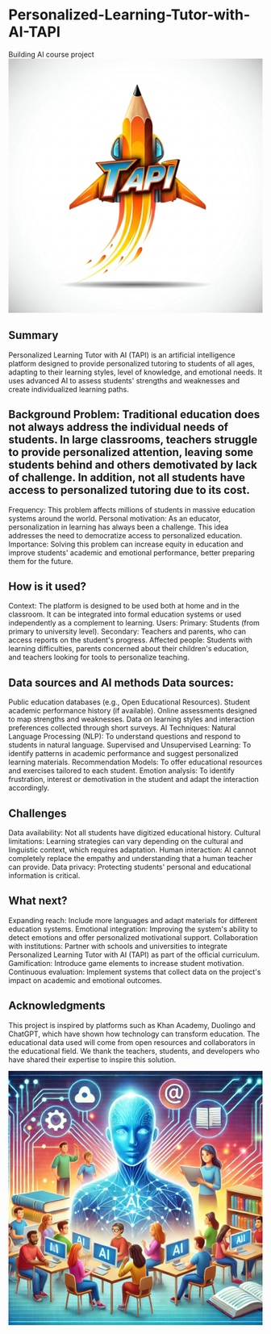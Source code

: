 # Personalized-Learning-Tutor-with-AI-TAPI
Building AI course project
![project logo](./Idea4.0_Gemini.jpg)

## Summary
Personalized Learning Tutor with AI (TAPI) is an artificial intelligence platform designed to provide personalized tutoring to students of all ages, adapting to their learning styles, level of knowledge, and emotional needs. It uses advanced AI to assess students' strengths and weaknesses and create individualized learning paths.
 ## Background Problem: Traditional education does not always address the individual needs of students. In large classrooms, teachers struggle to provide personalized attention, leaving some students behind and others demotivated by lack of challenge. In addition, not all students have access to personalized tutoring due to its cost.
Frequency: This problem affects millions of students in massive education systems around the world.
Personal motivation: As an educator, personalization in learning has always been a challenge. This idea addresses the need to democratize access to personalized education.
Importance: Solving this problem can increase equity in education and improve students' academic and emotional performance, better preparing them for the future.

## How is it used?
Context: The platform is designed to be used both at home and in the classroom. It can be integrated into formal education systems or used independently as a complement to learning.
Users:
Primary: Students (from primary to university level).
Secondary: Teachers and parents, who can access reports on the student's progress.
Affected people: Students with learning difficulties, parents concerned about their children's education, and teachers looking for tools to personalize teaching.

## Data sources and AI methods Data sources:
Public education databases (e.g., Open Educational Resources).
Student academic performance history (if available).
Online assessments designed to map strengths and weaknesses.
Data on learning styles and interaction preferences collected through short surveys.
AI Techniques:
Natural Language Processing (NLP): To understand questions and respond to students in natural language.
Supervised and Unsupervised Learning: To identify patterns in academic performance and suggest personalized learning materials.
Recommendation Models: To offer educational resources and exercises tailored to each student.
Emotion analysis: To identify frustration, interest or demotivation in the student and adapt the interaction accordingly.

## Challenges
Data availability: Not all students have digitized educational history.
Cultural limitations: Learning strategies can vary depending on the cultural and linguistic context, which requires adaptation.
Human interaction: AI cannot completely replace the empathy and understanding that a human teacher can provide.
Data privacy: Protecting students' personal and educational information is critical.

## What next?
Expanding reach: Include more languages and adapt materials for different education systems.
Emotional integration: Improving the system's ability to detect emotions and offer personalized motivational support.
Collaboration with institutions: Partner with schools and universities to integrate Personalized Learning Tutor with AI (TAPI) as part of the official curriculum.
Gamification: Introduce game elements to increase student motivation.
Continuous evaluation: Implement systems that collect data on the project's impact on academic and emotional outcomes.

## Acknowledgments
This project is inspired by platforms such as Khan Academy, Duolingo and ChatGPT, which have shown how technology can transform education. The educational data used will come from open resources and collaborators in the educational field. We thank the teachers, students, and developers who have shared their expertise to inspire this solution.

![image](./Idea1_ChatGPT.webp)
